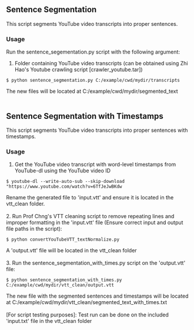 ## Sentence Segmentation
This script segments YouTube video transcripts into proper sentences.
<br/>

### Usage
Run the sentence_segementation.py script with the following argument:
1. Folder containing YouTube video transcripts (can be obtained using Zhi Hao's Youtube crawling script [crawler_youtube.tar])
```
$ python sentence_segmentation.py C:/example/cwd/mydir/transcripts
```
The new files will be located at C:/example/cwd/mydir/segmented_text
<br/>
<br/>

## Sentence Segmentation with Timestamps
This script segments YouTube video transcripts into proper sentences with timestamps.
<br/>

### Usage
1. Get the YouTube video transcript with word-level timestamps from YouTube-dl using the YouTube video ID
```
$ youtube-dl --write-auto-sub --skip-download "https://www.youtube.com/watch?v=6TfJeJwBKdw
```
Rename the generated file to 'input.vtt' and ensure it is located in the vtt_clean folder. 
<br/>
<br/>
2. Run Prof Chng's VTT cleaning script to remove repeating lines and improper formatting in the 'input.vtt' file (Ensure correct input and output file paths in the script):
```
$ python convertYouTubeVTT_textNormalize.py 
```
A 'output.vtt' file will be located in the vtt_clean folder
<br/>
<br/>
3. Run the sentence_segmentation_with_times.py script on the 'output.vtt' file:
```
$ python sentence_segmentation_with_times.py C:/example/cwd/mydir/vtt_clean/output.vtt
```
The new file with the segmented sentences and timestamps will be located at C:/example/cwd/mydir/vtt_clean/segmented_text_with_times.txt
<br/>
<br/>
[For script testing purposes]:
Test run can be done on the included 'input.txt' file in the vtt_clean folder
